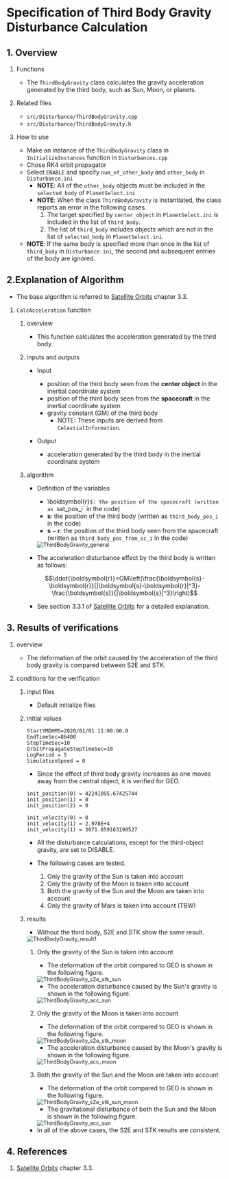 # Specification of Third Body Gravity Disturbance Calculation

## 1.  Overview

1. Functions
   - The `ThirdBodyGravity` class calculates the gravity acceleration generated by the third body, such as Sun, Moon, or planets.

2. Related files
   - `src/Disturbance/ThirdBodyGravity.cpp`
   - `src/Disturbance/ThirdBodyGravity.h`

3. How to use
   - Make an instance of the `ThirdBodyGravity` class in `InitializeInstances` function in `Disturbances.cpp`
   - Chose RK4 orbit propagator
   - Select `ENABLE` and specify `num_of_other_body` and `other_body` in `Disturbance.ini`
     - **NOTE**: All of the `other_body` objects must be included in the `selected_body` of `PlanetSelect.ini`
     - **NOTE**: When the class `ThirdBodyGravity` is instantiated, the class reports an error in the following cases.
       1. The target specified by `center_object` in `PlanetSelect.ini` is included in the list of `third_body`.
       2. The list of `third_body` includes objects which are not in the list of `selected_body` in `PlanetSelect.ini`.
   - **NOTE**: If the same body is specified more than once in the list of `third_body` in `Disturbance.ini`, the second and subsequent entries of the body are ignored.

## 2.Explanation of Algorithm
- The base algorithm is referred to [Satellite Orbits](https://www.springer.com/jp/book/9783540672807) chapter 3.3. 

1. `CalcAcceleration` function
    1. overview
        - This function calculates the acceleration generated by the third body.

    2. inputs and outputs
        - Input
          - position of the third body seen from the **center object** in the inertial coordinate system
          - position of the third body seen from the **spacecraft** in the inertial coordinate system 
          - gravity constant (GM) of the third body
            - NOTE: These inputs are derived from `CelestialInformation`. 

        - Output
          - acceleration generated by the third body in the inertial coordinate system

    3. algorithm
        - Definition of the variables
          - \boldsymbol{r}`$: the position of the spacecraft (written as `sat_pos_i` in the code)
          - $`\boldsymbol{s}`$: the position of the third body (written as `third_body_pos_i` in the code)
          - $`\boldsymbol{s}-\boldsymbol{r}`$: the position of the third body seen from the spacecraft (written as `third_body_pos_from_sc_i` in the code)

          <img src="./figs/ThirdBodyGravity_general.jpg" alt="ThirdBodyGravity_general" style="zoom: 90%;" />

        - The acceleration disturbance effect by the third body is written as follows:

        ```math
        \ddot{\boldsymbol{r}}=GM\left(\frac{\boldsymbol{s}-\boldsymbol{r}}{|\boldsymbol{s}-\boldsymbol{r}|^3}-\frac{\boldsymbol{s}}{|\boldsymbol{s}|^3}\right)
        ```

        - See section 3.3.1 of [Satellite Orbits](https://www.springer.com/jp/book/9783540672807) for a detailed explanation.

## 3. Results of verifications
1. overview
    - The deformation of the orbit caused by the acceleration of the third body gravity is compared between S2E and STK.

2. conditions for the verification
    1. input files
        - Default initialize files
    
    2. initial values 
        ```
        StartYMDHMS=2020/01/01 11:00:00.0
        EndTimeSec=86400
        StepTimeSec=10
        OrbitPropagateStepTimeSec=10
        LogPeriod = 5
        SimulationSpeed = 0
        ```
        - Since the effect of third body gravity increases as one moves away from the central object, it is verified for GEO.

        ```
        init_position(0) = 42241095.67425744
        init_position(1) = 0
        init_position(2) = 0

        init_velocity(0) = 0
        init_velocity(1) = 2.978E+4
        init_velocity(1) = 3071.859163190527
        ```

        - All the disturbance calculations, except for the third-object gravity, are set to DISABLE.

        - The following cases are tested.
          1. Only the gravity of the Sun is taken into account
          2. Only the gravity of the Moon is taken into account
          3. Both the gravity of the Sun and the Moon are taken into account
          4. Only the gravity of Mars is taken into account (TBW)

    3. results
        - Without the third body, S2E and STK show the same result.

         <img src="./figs/ThirdBodyGravity_result1.jpg" alt="ThirdBodyGravity_result1" style="zoom: 90%;" />

        1. Only the gravity of the Sun is taken into account
            - The deformation of the orbit compared to GEO is shown in the following figure.

            <img src="./figs/ThirdBodyGravity_s2e_stk_sun.jpg" alt="ThirdBodyGravity_s2e_stk_sun" style="zoom: 90%;" />

            - The acceleration disturbance caused by the Sun's gravity is shown in the following figure.

            <img src="./figs/ThirdBodyGravity_acc_sun.jpg" alt="ThirdBodyGravity_acc_sun" style="zoom: 90%;" />

        2. Only the gravity of the Moon is taken into account
            - The deformation of the orbit compared to GEO is shown in the following figure.

            <img src="./figs/ThirdBodyGravity_s2e_stk_moon.jpg" alt="ThirdBodyGravity_s2e_stk_moon" style="zoom: 90%;" />

            - The acceleration disturbance caused by the Moon's gravity is shown in the following figure.

            <img src="./figs/ThirdBodyGravity_acc_moon.jpg" alt="ThirdBodyGravity_acc_moon" style="zoom: 90%;" />
        
        3. Both the gravity of the Sun and the Moon are taken into account
            - The deformation of the orbit compared to GEO is shown in the following figure.

            <img src="./figs/ThirdBodyGravity_s2e_stk_sun_moon.jpg" alt="ThirdBodyGravity_s2e_stk_sun_moon" style="zoom: 90%;" />

            - The gravitational disturbance of both the Sun and the Moon is shown in the following figure.

            <img src="./figs/ThirdBodyGravity_acc_sun_moon.jpg" alt="ThirdBodyGravity_acc_sun" style="zoom: 90%;" />

        - In all of the above cases, the S2E and STK results are consistent.

## 4. References
1. [Satellite Orbits](https://www.springer.com/jp/book/9783540672807) chapter 3.3. 